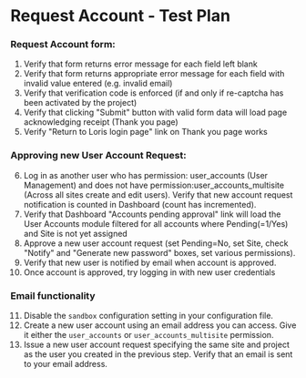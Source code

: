 # Request Account - Test Plan 
 
### Request Account form: 
1. Verify that form returns error message for each field left blank
2. Verify that form returns appropriate error message for each field with invalid value entered (e.g. invalid email)
3. Verify that verification code is enforced (if and only if re-captcha has been activated by the project)
4. Verify that clicking "Submit" button with valid form data will load page acknowledging receipt (Thank you page)
5. Verify "Return to Loris login page" link on Thank you page works
	
### Approving new User Account Request:
6. Log in as another user who has permission: user_accounts (User Management) and does not have permission:user_accounts_multisite (Across all sites create and edit users). Verify that new account request notification is counted in Dashboard (count has incremented).
7. Verify that Dashboard "Accounts pending approval" link will load the User Accounts module filtered for all accounts where Pending(=1/Yes) and Site is not yet assigned
8. Approve a new user account request (set Pending=No, set Site, check "Notify" and "Generate new password" boxes, set various permissions).  
9. Verify that new user is notified by email when account is approved.
10. Once account is approved, try logging in with new user credentials

### Email functionality
11. Disable the `sandbox` configuration setting in your configuration file.
12. Create a new user account using an email address you can access. Give it either the `user_accounts` or `user_accounts_multisite` permission.
13. Issue a new user account request specifying the same site and project as the user you created in the previous step. Verify that an email is sent to your email address.

